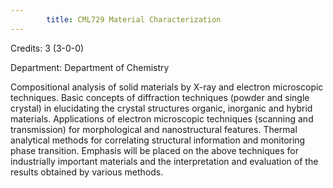 ```yaml
---
        title: CML729 Material Characterization
---
```

Credits: 3 (3-0-0)

Department: Department of Chemistry

Compositional analysis of solid materials by X-ray and electron microscopic techniques. Basic concepts of diffraction techniques (powder and single crystal) in elucidating the crystal structures organic, inorganic and hybrid materials. Applications of electron microscopic techniques (scanning and transmission) for morphological and nanostructural features. Thermal analytical methods for correlating structural information and monitoring phase transition. Emphasis will be placed on the above techniques for industrially important materials and the interpretation and evaluation of the results obtained by various methods.